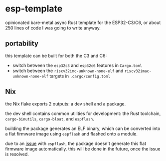 # esp-template

opinionated bare-metal async Rust template for the ESP32-C3/C6, or about 250
lines of code I was going to write anyway.

## portability

this template can be built for both the C3 and C6:

- switch between the `esp32c3` and `esp32c6` features in `Cargo.toml`
- switch between the `riscv32imc-unknown-none-elf` and
  `riscv32imac-unknown-none-elf` targets in `.cargo/config.toml`

## Nix

the Nix flake exports 2 outputs: a dev shell and a package.

the dev shell contains common utilities for development: the Rust toolchain,
`cargo-binutils`, `cargo-bloat`, and `espflash`.

building the package generates an ELF binary, which can be converted into a
flat firmware image using `espflash` and flashed onto a module.

due to an [issue](https://github.com/esp-rs/espflash/issues/935) with
`espflash`, the package doesn't generate this flat firmware image automatically.
this will be done in the future, once the issue is resolved.
